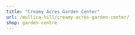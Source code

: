 ```yaml
---
title: "Creamy Acres Garden Center"
url: /mullica-hill/creamy-acres-garden-center/
shop: garden centre
---
```

